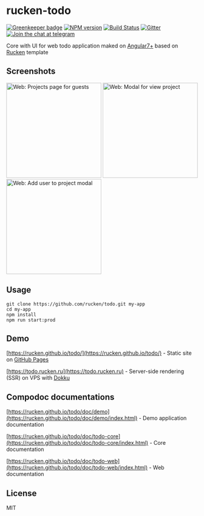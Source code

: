 # rucken-todo

[![Greenkeeper badge](https://badges.greenkeeper.io/rucken/todo.svg)](https://greenkeeper.io/)
[![NPM version][npm-image]][npm-url]
[![Build Status][travis-image]][travis-url]
[![Gitter][gitter-image]][gitter-url]
[![Join the chat at telegram][telegram-image]][telegram-url]

Core with UI for web todo application maked on [Angular7+](https://angular.io) based on [Rucken](https://rucken.ru) template

## Screenshots
<p>
  <img src="https://rucken.ru/assets/rucken-todo/web/rucken-todo-web-projects.png" width="250" title="Web: Projects page for guests">
  <img src="https://rucken.ru/assets/rucken-todo/web/rucken-todo-web-projects-view.png" width="250" title="Web: Modal for view project">
  <img src="https://rucken.ru/assets/rucken-todo/web/rucken-todo-web-project-update-add-user.png" width="250" title="Web: Add user to project modal">
</p>

## Usage
```
git clone https://github.com/rucken/todo.git my-app
cd my-app
npm install
npm run start:prod
```

## Demo

[https://rucken.github.io/todo/](https://rucken.github.io/todo/) - Static site on [GitHub Pages](https://pages.github.com/)

[https://todo.rucken.ru](https://todo.rucken.ru) - Server-side rendering (SSR) on VPS with [Dokku](http://dokku.viewdocs.io/dokku/)

## Compodoc documentations

[https://rucken.github.io/todo/doc/demo](https://rucken.github.io/todo/doc/demo/index.html) - Demo application documentation

[https://rucken.github.io/todo/doc/todo-core](https://rucken.github.io/todo/doc/todo-core/index.html) - Core documentation

[https://rucken.github.io/todo/doc/todo-web](https://rucken.github.io/todo/doc/todo-web/index.html) - Web documentation

## License

MIT

[travis-image]: https://travis-ci.org/rucken/todo.svg?branch=master
[travis-url]: https://travis-ci.org/rucken/todo
[gitter-image]: https://img.shields.io/gitter/room/rucken/todo.js.svg
[gitter-url]: https://gitter.im/rucken/todo
[npm-image]: https://badge.fury.io/js/%40rucken%2Ftodo-core.svg
[npm-url]: https://npmjs.org/package/@rucken/todo-core
[dependencies-image]: https://david-dm.org/rucken/todo-core/status.svg
[dependencies-url]: https://david-dm.org/rucken/todo-core
[telegram-image]: https://img.shields.io/badge/chat-telegram-blue.svg?maxAge=2592000
[telegram-url]: https://t.me/rucken
